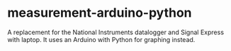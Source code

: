 # measurement-arduino-python
A replacement for the National Instruments datalogger and Signal Express with laptop. It uses an Arduino with Python for graphing instead.
